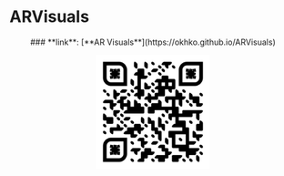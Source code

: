 # ARVisuals

<p align="center">
### **link**: [**AR Visuals**](https://okhko.github.io/ARVisuals)
</p>

<p align="center">
    <img src="https://raw.githubusercontent.com/okhko/ARVisuals/main/qr-code.png" width="200" height="200" alt="QR-код">
</p>
